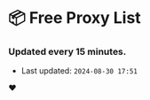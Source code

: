 # :package: Free Proxy List
### Updated every 15 minutes.

- Last updated: `2024-08-30 17:51`

:heart:
